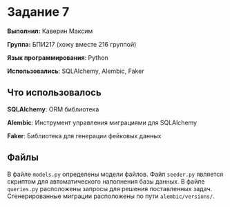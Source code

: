 # Задание 7

**Выполнил:** Каверин Максим

**Группа:** БПИ217 (хожу вместе 216 группой)

**Язык программирования**: Python

**Использовались**: SQLAlchemy, Alembic, Faker

## Что использовалось

**SQLAlchemy**: ORM библиотека

**Alembic**: Инструмент управления миграциями для SQLAlchemy

**Faker**: Библиотека для генерации фейковых данных

## Файлы

В файле `models.py` определены модели файлов. Файл `seeder.py` является скриптом для автоматического наполнения базы данных. В файле `queries.py` расположены запросы для решения поставленных задач. Сгенерированные миграции расположены по пути `alembic/versions/`.